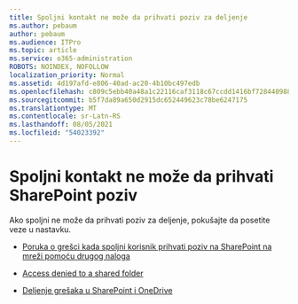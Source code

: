 ```yaml
---
title: Spoljni kontakt ne može da prihvati poziv za deljenje
ms.author: pebaum
author: pebaum
ms.audience: ITPro
ms.topic: article
ms.service: o365-administration
ROBOTS: NOINDEX, NOFOLLOW
localization_priority: Normal
ms.assetid: 4d197afd-e806-40ad-ac20-4b10bc497edb
ms.openlocfilehash: c809c5ebb40a48a1c22116caf3118c67ccdd1416bf7284409886ed0c96250410
ms.sourcegitcommit: b5f7da89a650d2915dc652449623c78be6247175
ms.translationtype: MT
ms.contentlocale: sr-Latn-RS
ms.lasthandoff: 08/05/2021
ms.locfileid: "54023392"
---
```

# <a name="external-contact-is-unable-to-accept-a-sharepoint-invitation"></a>Spoljni kontakt ne može da prihvati SharePoint poziv

Ako spoljni ne može da prihvati poziv za deljenje, pokušajte da posetite veze u nastavku.

- [Poruka o grešci kada spoljni korisnik prihvati poziv na SharePoint na mreži pomoću drugog naloga](https://docs.microsoft.com/sharepoint/support/sharing-and-permissions/error-when-external-user-accepts-an-invitation-by-using-another-account)

- [Access denied to a shared folder](https://docs.microsoft.com/sharepoint/support/sharing-and-permissions/cannot-access-shared-folder)

- [Deljenje grešaka u SharePoint i OneDrive](https://docs.microsoft.com/sharepoint/sharepoint-onedrive-error-message)

